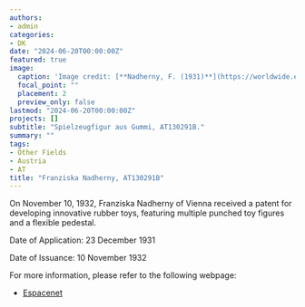 ```yaml
---
authors:
- admin
categories:
- DK
date: "2024-06-20T00:00:00Z"
featured: true
image:
  caption: 'Image credit: [**Nadherny, F. (1931)**](https://worldwide.espacenet.com/patent/search/family/003636455/publication/AT130291B?q=pn%3DAT130291B)'
  focal_point: ""
  placement: 2
  preview_only: false
lastmod: "2024-06-20T00:00:00Z"
projects: []
subtitle: "Spielzeugfigur aus Gummi, AT130291B."
summary: ""
tags:
- Other Fields
- Austria
- AT
title: "Franziska Nadherny, AT130291B"
---
```


On November 10, 1932, Franziska Nadherny of Vienna received a patent for developing innovative rubber toys, featuring multiple punched toy figures and a flexible pedestal.

Date of Application: 23 December 1931

Date of Issuance: 10 November 1932

For more information, please refer to the following webpage: 

- [Espacenet](https://worldwide.espacenet.com/patent/search/family/003636455/publication/AT130291B?q=pn%3DAT130291B)
